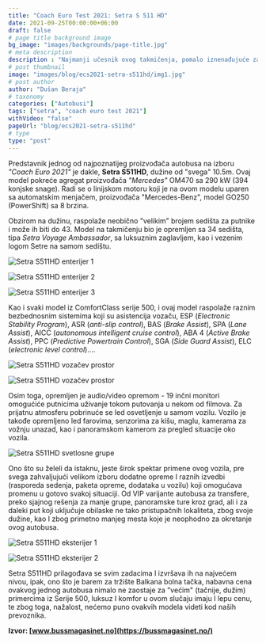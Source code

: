 ```yaml
---
title: "Coach Euro Test 2021: Setra S 511 HD"
date: 2021-09-25T00:00:00+06:00
draft: false
# page title background image
bg_image: "images/backgrounds/page-title.jpg"
# meta description
description : "Najmanji učesnik ovog takmičenja, pomalo iznenađujuće za mnoge koji prate ovo takmičenje, Setra se pojavila na ovom takmičenju sa najkraćim modelom iz ComfortClass-e serije 500."
# post thumbnail
image: "images/blog/ecs2021-setra-s511hd/img1.jpg"
# post author
author: "Dušan Beraja"
# taxonomy
categories: ["Autobusi"]
tags: ["setra", "coach euro test 2021"]
withVideo: "false"
pageUrl: "blog/ecs2021-setra-s511hd"
# type
type: "post"
---
```

 
Predstavnik jednog od najpoznatijeg proizvođača autobusa na izboru *"Coach Euro 2021"* je dakle, **Setra S511HD**, dužine od "svega" 10.5m. Ovaj model pokreće agregat proizvođača *"Mercedes"* OM470 sa 290 kW (394 konjske snage). Radi se o linijskom motoru koji je na ovom modelu uparen sa automatskim menjačem, proizvođača "Mercedes-Benz", model GO250 (PowerShift) sa 8 brzina.

Obzirom na dužinu, raspolaže neobično "velikim" brojem sedišta za putnike i može ih biti do 43. Model na takmičenju bio je opremljen sa 34 sedišta, tipa *Setra Voyage Ambassador*, sa luksuznim zaglavljem, kao i vezenim logom Setre na samom sedištu.

![Setra S511HD enterijer 1](/images/blog/ecs2021-setra-s511hd/img2.jpg "Setra S511HD enterijer 1")

![Setra S511HD enterijer 2](/images/blog/ecs2021-setra-s511hd/img3.jpg "Setra S511HD enterijer 2")

![Setra S511HD enterijer 3](/images/blog/ecs2021-setra-s511hd/img4.jpg "Setra S511HD enterijer 3")

Kao i svaki model iz ComfortClass serije 500, i ovaj model raspolaže raznim bezbednosnim sistemima koji su asistencija vozaču, ESP (*Electronic Stability Program*), ASR (*anti-slip control*), BAS (*Brake Assist*), SPA (*Lane Assist*), AICC (*autonomous intelligent cruise control*), ABA 4 (*Active Brake Assist*), PPC (*Predictive Powertrain Control*), SGA (*Side Guard Assist*), ELC (*electronic level control*)….

![Setra S511HD vozačev prostor](/images/blog/ecs2021-setra-s511hd/img5.jpg "Setra S511HD vozačev prostor")

![Setra S511HD vozačev prostor](/images/blog/ecs2021-setra-s511hd/img6.jpg "Setra S511HD vozačev prostor")

Osim toga, opremljen je audio/video opremom - 19 inčni monitori omogućiće putnicima uživanje tokom putovanja u nekom od filmova. Za prijatnu atmosferu pobrinuće se led osvetljenje u samom vozilu. Vozilo je takođe opremljeno led farovima, senzorima za kišu, maglu, kamerama za vožnju unazad, kao i panoramskom kamerom za pregled situacije oko vozila. 

![Setra S511HD svetlosne grupe](/images/blog/ecs2021-setra-s511hd/img7.jpg "Setra S511HD svetlosne grupe")

Ono što su želeli da istaknu, jeste širok spektar primene ovog vozila, pre svega zahvaljujući velikom izboru dodatne opreme I raznih izvedbi (rasporeda sedenja, paketa opreme, dodataka u vozilu) koji omogućava promenu u gotovo svakoj situaciji. Od VIP varijante autobusa za transfere, preko sjajnog rešenja za manje grupe, panoramske ture kroz grad, ali i za daleki put koji uključuje obilaske ne tako pristupačnih lokaliteta, zbog svoje dužine, kao I zbog primetno manjeg mesta koje je neophodno za okretanje ovog autobusa.

![Setra S511HD eksterijer 1](/images/blog/ecs2021-setra-s511hd/img8.jpg "Setra S511HD eksterijer 1")

![Setra S511HD eksterijer 2](/images/blog/ecs2021-setra-s511hd/img9.jpg "Setra S511HD eksterijer 2")

Setra S511HD prilagođava se svim zadacima I izvršava ih na najvećem nivou, ipak, ono što je barem za tržište Balkana bolna tačka, nabavna cena ovakvog jednog autobusa nimalo ne zaostaje za "većim" (tačnije, dužim) primercima iz Serije 500, luksuz I komfor u ovom slučaju imaju I lepu cenu, te zbog toga, nažalost, nećemo puno ovakvih modela videti kod naših prevoznika.

**Izvor: [www.bussmagasinet.no](https://bussmagasinet.no/)**